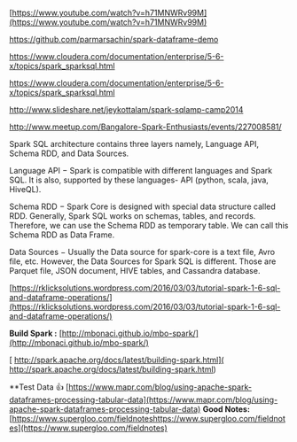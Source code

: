[https://www.youtube.com/watch?v=h71MNWRv99M](https://www.youtube.com/watch?v=h71MNWRv99M)

https://github.com/parmarsachin/spark-dataframe-demo

https://www.cloudera.com/documentation/enterprise/5-6-x/topics/spark_sparksql.html

https://www.cloudera.com/documentation/enterprise/5-6-x/topics/spark_sparksql.html


http://www.slideshare.net/jeykottalam/spark-sqlamp-camp2014

http://www.meetup.com/Bangalore-Spark-Enthusiasts/events/227008581/



Spark SQL architecture contains three layers namely, Language API, Schema RDD, and Data Sources.

Language API − Spark is compatible with different languages and Spark SQL. It is also, supported by these languages- API (python, scala, java, HiveQL).

Schema RDD − Spark Core is designed with special data structure called RDD. Generally, Spark SQL works on schemas, tables, and records. Therefore, we can use the Schema RDD as temporary table. We can call this Schema RDD as Data Frame.

Data Sources − Usually the Data source for spark-core is a text file, Avro file, etc. However, the Data Sources for Spark SQL is different. Those are Parquet file, JSON document, HIVE tables, and Cassandra database.


[https://rklicksolutions.wordpress.com/2016/03/03/tutorial-spark-1-6-sql-and-dataframe-operations/](https://rklicksolutions.wordpress.com/2016/03/03/tutorial-spark-1-6-sql-and-dataframe-operations/)

**Build Spark :**
[http://mbonaci.github.io/mbo-spark/](http://mbonaci.github.io/mbo-spark/)


[  http://spark.apache.org/docs/latest/building-spark.html](  http://spark.apache.org/docs/latest/building-spark.html)


**Test Data :+1: 
[https://www.mapr.com/blog/using-apache-spark-dataframes-processing-tabular-data](https://www.mapr.com/blog/using-apache-spark-dataframes-processing-tabular-data)
**Good Notes:**
[https://www.supergloo.com/fieldnoteshttps://www.supergloo.com/fieldnotes](https://www.supergloo.com/fieldnotes)